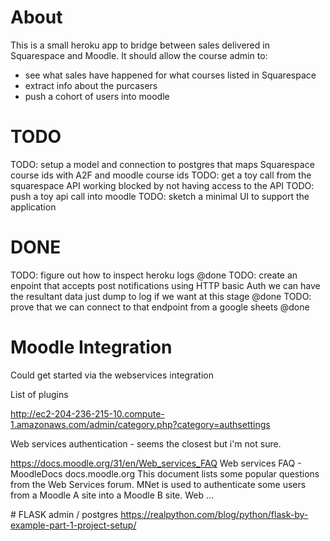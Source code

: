 # About

This is a small heroku app to bridge between sales delivered in Squarespace and Moodle.
It should allow the course admin to:

- see what sales have happened for what courses listed in Squarespace
- extract info about the purcasers
- push a cohort of users into moodle

# TODO

TODO: setup a model and connection to postgres that maps Squarespace course ids with A2F and moodle course ids
TODO: get a toy call from the squarespace API working
	blocked by not having access to the API
TODO: push a toy api call into moodle
TODO: sketch a minimal UI to support the application

# DONE

TODO: figure out how to inspect heroku logs @done
TODO: create an enpoint that accepts post notifications using HTTP basic Auth
	we can have the resultant data just dump to log if we want at this stage @done
TODO: prove that we can connect to that endpoint from a google sheets @done


# Moodle Integration

Could get started via the webservices integration

List of plugins

http://ec2-204-236-215-10.compute-1.amazonaws.com/admin/category.php?category=authsettings


Web services authentication - seems the closest but i'm not sure.

https://docs.moodle.org/31/en/Web_services_FAQ
Web services FAQ - MoodleDocs
docs.moodle.org
This document lists some popular questions from the Web Services forum. MNet is used to authenticate some users from a Moodle A site into a Moodle B site. Web ...


# FLASK admin / postgres
https://realpython.com/blog/python/flask-by-example-part-1-project-setup/
